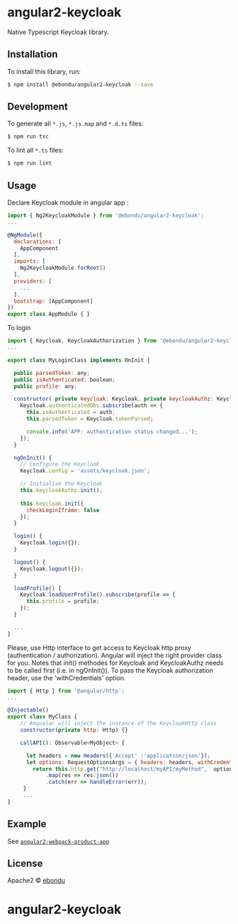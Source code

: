 # angular2-keycloak

Native Typescript Keycloak library.

## Installation

To install this library, run:

```bash
$ npm install @ebondu/angular2-keycloak --save
```

## Development

To generate all `*.js`, `*.js.map` and `*.d.ts` files:

```bash
$ npm run tsc
```

To lint all `*.ts` files:

```bash
$ npm run lint
```

## Usage

Declare Keycloak module in angular app :

```javascript
import { Ng2KeycloakModule } from '@ebondu/angular2-keycloak';
...

@NgModule({
  declarations: [
    AppComponent
  ],
  imports: [
    Ng2KeycloakModule.forRoot()
  ],
  providers: [
    ...
  ],
  bootstrap: [AppComponent]
})
export class AppModule { }


```

To login

```javascript
import { Keycloak, KeycloakAuthorization } from '@ebondu/angular2-keycloak';
...

export class MyLoginClass implements OnInit {

  public parsedToken: any;
  public isAuthenticated: boolean;
  public profile: any;

  constructor( private keycloak: Keycloak, private keycloakAuthz: KeycloakAuthorization) {
    Keycloak.authenticatedObs.subscribe(auth => {
      this.isAuthenticated = auth;
      this.parsedToken = Keycloak.tokenParsed;

      console.info('APP: authentication status changed...');
    });
  }

  ngOnInit() {
    // Configure the Keycloak
    Keycloak.config = 'assets/keycloak.json';

    // Initialise the Keycloak
    this.keycloakAuthz.init();
    
    this.keycloak.init({
      checkLoginIframe: false
    });
  }

  login() {
    Keycloak.login({});
  }

  logout() {
    Keycloak.logout({});
  }

  loadProfile() {
    Keycloak.loadUserProfile().subscribe(profile => {
      this.profile = profile;
    });
  }

  ...
}
```

Please, use Http interface to get access to Keycloak http proxy (authentication / authorization). 
Angular will inject the right provider class for you. Notes that init() methodes for Keycloak and KeycloakAuthz needs to be called first (i.e. in ngOnInit()).
To pass the Keycloak authorization header, use the 'withCredentials' option.

```javascript
import { Http } from '@angular/http';
...

@Injectable()
export class MyClass {
    // Angualar will inject the instance of the KeycloakHttp class
    constructor(private http: Http) {}

    callAPI(): Observable<MyObject> {

      let headers = new Headers({'Accept' :'application/json'});
      let options: RequestOptionsArgs = { headers: headers, withCredentials: true  };
        return this.http.get("http://localhost/myAPI/myMethod",  options)
            .map(res => res.json())
            .catch(err => handleError(err));
     }
     ...
}
```

## Example

See [`angular2-webpack-product-app`](https://github.com/ebondu/angular2-keycloak/blob/master/example/angular2-webpack-product-app)

## License

Apache2 © [ebondu](dev.ebondu@gmail.com)
# angular2-keycloak
